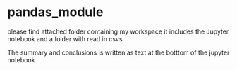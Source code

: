 # pandas_module
please find attached folder containing my workspace
it includes the Jupyter notebook and a folder with read in csvs



The summary and conclusions is written as text at the botttom of the jupyter notebook
